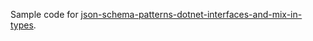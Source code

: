 Sample code for [json-schema-patterns-dotnet-interfaces-and-mix-in-types](https://endjin.com/blog/2024/05/json-schema-patterns-dotnet-interfaces-and-mix-in-types).

